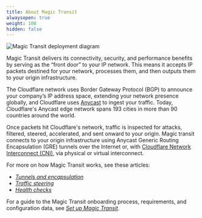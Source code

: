 ```yaml
---
title: About Magic Transit
alwaysopen: true
weight: 100
hidden: false
---
```



![Magic Transit deployment diagram](../static/magic-transit-architecture.png)

Magic Transit delivers its connectivity, security, and performance benefits by serving as the “front door” to your IP network. This means it accepts IP packets destined for your network, processes them, and then outputs them to your origin infrastructure.

The Cloudflare network uses Border Gateway Protocol (BGP) to announce your company’s IP address space, extending your network presence globally, and Cloudflare uses [Anycast](https://www.cloudflare.com/learning/cdn/glossary/anycast-network/) to ingest your traffic. Today, Cloudflare's Anycast edge network spans 193 cities in more than 90 countries around the world.

Once packets hit Cloudflare's network, traffic is inspected for attacks, filtered, steered, accelerated, and sent onward to your origin. Magic transit connects to your origin infrastructure using Anycast Generic Routing Encapsulation (GRE) tunnels over the Internet or, with [Cloudflare Network Interconnect (CNI)](/network-interconnect/about/), via physical or virtual interconnect.

For more on how Magic Transit works, see these articles:

* [_Tunnels and encapsulation_](/magic-transit/about/tunnels-and-encapsulation)
* [_Traffic steering_](/magic-transit/about/traffic-steering)
* [_Health checks_](/magic-transit/about/health-checks)

For a guide to the Magic Transit onboarding process, requirements, and configuration data, see [_Set up Magic Transit_](/magic-transit/set-up).
